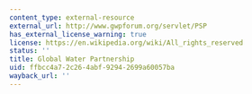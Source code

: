 ```yaml
---
content_type: external-resource
external_url: http://www.gwpforum.org/servlet/PSP
has_external_license_warning: true
license: https://en.wikipedia.org/wiki/All_rights_reserved
status: ''
title: Global Water Partnership
uid: ffbcc4a7-2c26-4abf-9294-2699a60057ba
wayback_url: ''
---
```

